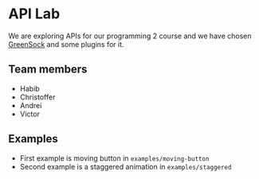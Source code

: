 # API Lab

We are exploring APIs for our programming 2 course and we have chosen [GreenSock](https://greensock.com/) and some plugins for it.

## Team members

- Habib
- Christoffer
- Andrei
- Victor

## Examples

- First example is moving button in `examples/moving-button`
- Second example is a staggered animation in `examples/staggered`
